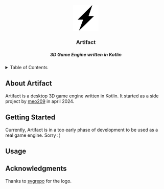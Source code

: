 <br>
<div align="center">
    <a href="https://github.com/meo209/Artifact">
        <img src="docs/artifact.svg" alt="Logo" width="80" height="80">
    </a>
    <h3>Artifact</h3>
    <h5>3D Game Engine written in Kotlin</h5>
</div>

<details>
    <summary>Table of Contents</summary>
     <ol>
     <li>
          <a href="#about-artifact">About Artifact</a>
     </li>
     <li>
          <a href="#getting-started">Getting Started</a>
     </li>
     <li>
          <a href="#usage">Usage</a>
      </li>
     <li>
          <a href="#acknowledgments">Acknowledgments</a>
      </li>
     </ol>
</details>

## About Artifact
Artifact is a desktop 3D game engine written in Kotlin.
It started as a side project by [meo209](https://github.com/meo209) in april 2024.

## Getting Started
Currently, Artifact is in a too early phase of development to be used as a real game engine.
Sorry :(

## Usage


## Acknowledgments
Thanks to [svgrepo](https://www.svgrepo.com/svg/113419/lightning) for the logo.

